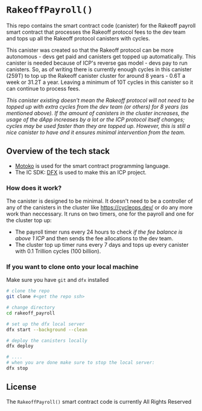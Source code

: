 # `RakeoffPayroll()`

This repo contains the smart contract code (canister) for the Rakeoff payroll smart contract that processes the Rakeoff protocol fees to the dev team and tops up all the Rakeoff protocol canisters with cycles.

This canister was created so that the Rakeoff protocol can be more autonomous - devs get paid and canisters get topped up automatically. This canister is needed because of ICP's reverse gas model - devs pay to run canisters. So, as of writing there is currently enough cycles in this canister (259T) to top up the Rakeoff canister cluster for around 8 years - 0.6T a week or 31.2T a year. Leaving a minimum of 10T cycles in this canister so it can continue to process fees.

*This canister existing doesn't mean the Rakeoff protocol will not need to be topped up with extra cycles from the dev team (or others) for 8 years (as mentioned above). If the amount of canisters in the cluster increases, the usage of the dApp increases by a lot or the ICP protocol itself changes; cycles may be used faster than they are topped up. However, this is still a nice canister to have and it ensures minimal intervention from the team.*

## Overview of the tech stack

- [Motoko](https://react.dev/](https://internetcomputer.org/docs/current/motoko/main/motoko?source=nav)) is used for the smart contract programming language.
- The IC SDK: [DFX](https://internetcomputer.org/docs/current/developer-docs/setup/install) is used to make this an ICP project.

### How does it work?

The canister is designed to be minimal. It doesn't need to be a controller of any of the canisters in the cluster like https://cycleops.dev/ or do any more work than neccessary. It runs on two timers, one for the payroll and one for the cluster top up:

- The payroll timer runs every 24 hours to check *if the fee balance is above 1 ICP* and then sends the fee allocations to the dev team.
- The cluster top up timer runs every 7 days and tops up every canister with 0.1 Trillion cycles (100 billion).

### If you want to clone onto your local machine

Make sure you have `git` and `dfx` installed
```bash
# clone the repo
git clone #<get the repo ssh>

# change directory
cd rakeoff_payroll

# set up the dfx local server
dfx start --background --clean

# deploy the canisters locally
dfx deploy

# ....
# when you are done make sure to stop the local server:
dfx stop
```

## License

The `RakeoffPayroll()` smart contract code is currently All Rights Reserved

